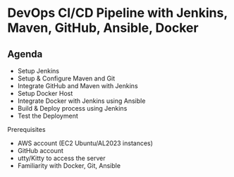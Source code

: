 # DevOps CI/CD Pipeline with Jenkins, Maven, GitHub, Ansible, Docker
## Agenda
- Setup Jenkins
- Setup & Configure Maven and Git
- Integrate GitHub and Maven with Jenkins
- Setup Docker Host
- Integrate Docker with Jenkins using Ansible
- Build & Deploy process using Jenkins
- Test the Deployment
  
Prerequisites
- AWS account (EC2 Ubuntu/AL2023 instances)
- GitHub account
- utty/Kitty to access the server
- Familiarity with Docker, Git, Ansible
